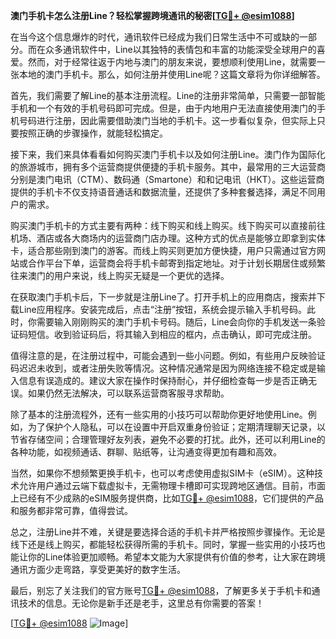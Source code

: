 **澳门手机卡怎么注册Line？轻松掌握跨境通讯的秘密[[TG💪+ @esim1088](https://t.me/s/esim1088)]**

在当今这个信息爆炸的时代，通讯软件已经成为我们日常生活中不可或缺的一部分。而在众多通讯软件中，Line以其独特的表情包和丰富的功能深受全球用户的喜爱。然而，对于经常往返于内地与澳门的朋友来说，要想顺利使用Line，就需要一张本地的澳门手机卡。那么，如何注册并使用Line呢？这篇文章将为你详细解答。

首先，我们需要了解Line的基本注册流程。Line的注册非常简单，只需要一部智能手机和一个有效的手机号码即可完成。但是，由于内地用户无法直接使用澳门的手机号码进行注册，因此需要借助澳门当地的手机卡。这一步看似复杂，但实际上只要按照正确的步骤操作，就能轻松搞定。

接下来，我们来具体看看如何购买澳门手机卡以及如何注册Line。澳门作为国际化的旅游城市，拥有多个运营商提供便捷的手机卡服务。其中，最常用的三大运营商分别是澳门电讯（CTM）、数码通（Smartone）和和记电讯（HKT）。这些运营商提供的手机卡不仅支持语音通话和数据流量，还提供了多种套餐选择，满足不同用户的需求。

购买澳门手机卡的方式主要有两种：线下购买和线上购买。线下购买可以直接前往机场、酒店或各大商场内的运营商门店办理。这种方式的优点是能够立即拿到实体卡，适合那些刚到澳门的游客。而线上购买则更加方便快捷，用户只需通过官方网站或合作平台下单，运营商会将手机卡邮寄到指定地址。对于计划长期居住或频繁往来澳门的用户来说，线上购买无疑是一个更优的选择。

在获取澳门手机卡后，下一步就是注册Line了。打开手机上的应用商店，搜索并下载Line应用程序。安装完成后，点击“注册”按钮，系统会提示输入手机号码。此时，你需要输入刚刚购买的澳门手机卡号码。随后，Line会向你的手机发送一条验证码短信。收到验证码后，将其输入到相应的框内，点击确认，即可完成注册。

值得注意的是，在注册过程中，可能会遇到一些小问题。例如，有些用户反映验证码迟迟未收到，或者注册失败等情况。这种情况通常是因为网络连接不稳定或是输入信息有误造成的。建议大家在操作时保持耐心，并仔细检查每一步是否正确无误。如果仍然无法解决，可以联系运营商客服寻求帮助。

除了基本的注册流程外，还有一些实用的小技巧可以帮助你更好地使用Line。例如，为了保护个人隐私，可以在设置中开启双重身份验证；定期清理聊天记录，以节省存储空间；合理管理好友列表，避免不必要的打扰。此外，还可以利用Line的各种功能，如视频通话、群聊、贴纸等，让沟通变得更加有趣和高效。

当然，如果你不想频繁更换手机卡，也可以考虑使用虚拟SIM卡（eSIM）。这种技术允许用户通过云端下载虚拟卡，无需物理卡槽即可实现跨地区通信。目前，市面上已经有不少成熟的eSIM服务提供商，比如[TG💪+ @esim1088](https://t.me/s/esim1088)，它们提供的产品和服务都非常可靠，值得尝试。

总之，注册Line并不难，关键是要选择合适的手机卡并严格按照步骤操作。无论是线下还是线上购买，都能轻松获得所需的手机卡。同时，掌握一些实用的小技巧也能让你的Line体验更加顺畅。希望本文能为大家提供有价值的参考，让大家在跨境通讯方面少走弯路，享受更美好的数字生活。

最后，别忘了关注我们的官方账号[TG💪+ @esim1088](https://t.me/s/esim1088)，了解更多关于手机卡和通讯技术的信息。无论你是新手还是老手，这里总有你需要的答案！

[[TG💪+ @esim1088](https://t.me/s/esim1088) ![Image](https://i.postimg.cc/4NQfJmqS/Snipaste-2025-05-13-00-14-12.png)]